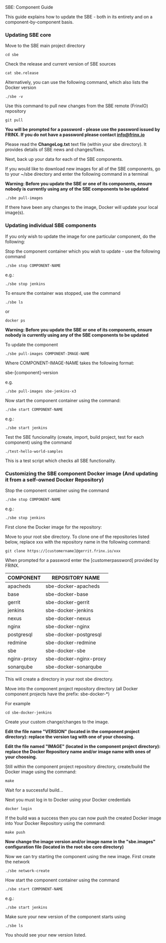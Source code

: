 SBE: Component Guide

This guide explains how to update the SBE - both in its entirety and on a component-by-component basis.

### Updating SBE core

Move to the SBE main project directory

    cd sbe
    

Check the release and current version of SBE sources

    cat sbe.release
    

Alternatively, you can use the following command, which also lists the Docker version

    ./sbe -v
    

Use this command to pull new changes from the SBE remote (FrinxIO) repository

    git pull
    

**You will be prompted for a password - please use the password issued by FRINX. If you do not have a password please contact info@frinx.io**

Please read the **ChangeLog.txt** text file (within your sbe directory). It provides details of SBE news and changes/fixes.

Next, back up your data for each of the SBE components.

If you would like to download new images for all of the SBE components, go to your ~/sbe directory and enter the following command in a terminal

**Warning: Before you update the SBE or one of its components, ensure nobody is currently using any of the SBE components to be updated**

    ./sbe pull-images   
    

If there have been any changes to the image, Docker will update your local image(s).

### Updating individual SBE components

If you only wish to update the image for one particular component, do the following:

Stop the component container which you wish to update - use the following command

    ./sbe stop COMPONENT-NAME
    

e.g.:

    ./sbe stop jenkins    
    

To ensure the container was stopped, use the command

    ./sbe ls  
    

or

    docker ps
    

**Warning: Before you update the SBE or one of its components, ensure nobody is currently using any of the SBE components to be updated**

To update the component

    ./sbe pull-images COMPONENT-IMAGE-NAME
    

Where COMPONENT-IMAGE-NAME takes the following format:

sbe-[component]-version

e.g.

    ./sbe pull-images sbe-jenkins-x3
    

Now start the component container using the command:

    ./sbe start COMPONENT-NAME
    

e.g.:

    ./sbe start jenkins
    

Test the SBE funcionality (create, import, build project, test for each component) using the command

    ./test-hello-world-samples
    

This is a test script which checks all SBE functionality.

### Customizing the SBE component Docker image (And updating it from a self-owned Docker Repository)

Stop the component container using the command

    ./sbe stop COMPONENT-NAME  
    

e.g.:

    ./sbe stop jenkins
    

First clone the Docker image for the repository:

Move to your root sbe directory. To clone one of the repositories listed below, replace xxx with the repository name in the following command:

    git clone https://[customername]@gerrit.frinx.io/xxx
    

When prompted for a password enter the [customerpassword] provided by FRINX.

| COMPONENT   | REPOSITORY NAME        |
| ----------- | ---------------------- |
| apacheds    | sbe-docker-apacheds    |
| base        | sbe-docker-base        |
| gerrit      | sbe-docker-gerrit      |
| jenkins     | sbe-docker-jenkins     |
| nexus       | sbe-docker-nexus       |
| nginx       | sbe-docker-nginx       |
| postgresql  | sbe-docker-postgresql  |
| redmine     | sbe-docker-redmine     |
| sbe         | sbe-docker-sbe         |
| nginx-proxy | sbe-docker-nginx-proxy |
| sonarqube   | sbe-docker-sonarqube   |

This will create a directory in your root sbe directory.

Move into the component project repository directory (all Docker component projects have the prefix: sbe-docker-*)

For example

    cd sbe-docker-jenkins
    

Create your custom change/changes to the image.

**Edit the file name "VERSION" (located in the component project directory): replace the version tag with one of your choosing.**

**Edit the file named "IMAGE" (located in the component project directory): replace the Docker Repository name and/or image name with ones of your choosing.**

Still within the component project repository directory, create/build the Docker image using the command:

    make
    

Wait for a successful build...

Next you must log in to Docker using your Docker credentials

    docker login  
    

If the build was a success then you can now push the created Docker image into Your Docker Repository using the command:

    make push
    

**Now change the image version and/or image name in the "sbe.images" configuration file (located in the root sbe core directory)**

Now we can try starting the component using the new image. First create the network

    ./sbe network-create
    

How start the component container using the command

    ./sbe start COMPONENT-NAME
    

e.g.:

    ./sbe start jenkins    
    

Make sure your new version of the component starts using

    ./sbe ls
    

You should see your new version listed.

